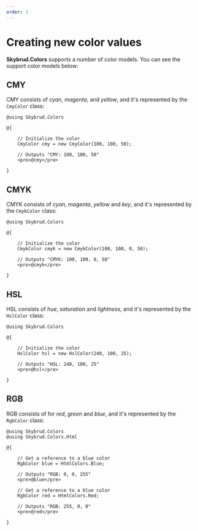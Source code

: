 ```yaml
---
order: 1
---
```


# Creating new color values

**Skybrud.Colors** supports a number of color models. You can see the support color models below:

## CMY

CMY consists of *cyan*, *magenta*, and *yellow*, and it's represented by the <code type="Skybrud.Colors.CmyColor, Skybrud.Colors">CmyColor</code> class:

```cshtml
@using Skybrud.Colors

@{

    // Initialize the color
    CmyColor cmy = new CmyColor(100, 100, 50);

    // Outputs "CMY: 100, 100, 50"
    <pre>@cmy</pre>

}
```

## CMYK

CMYK consists of *cyan*, *magenta*, *yellow* and *key*, and it's represented by the <code type="Skybrud.Colors.CmykColor, Skybrud.Colors">CmykColor</code> class:

```cshtml
@using Skybrud.Colors

@{

    // Initialize the color
    CmykColor cmyk = new CmykColor(100, 100, 0, 50);

    // Outputs "CMYK: 100, 100, 0, 50"
    <pre>@cmyk</pre>

}
```

## HSL

HSL consists of *hue*, *saturation* and *lightness*, and it's represented by the <code type="Skybrud.Colors.HslColor, Skybrud.Colors">HslColor</code> class:

```cshtml
@using Skybrud.Colors

@{

    // Initialize the color
    HslColor hsl = new HslColor(240, 100, 25);

    // Outputs "HSL: 240, 100, 25"
    <pre>@hsl</pre>

}
```

## RGB

RGB consists of for *red*, *green* and *blue*, and it's represented by the <code type="Skybrud.Colors.RgbColor, Skybrud.Colors">RgbColor</code> class:

```cshtml
@using Skybrud.Colors
@using Skybrud.Colors.Html

@{

    // Get a reference to a blue color
    RgbColor blue = HtmlColors.Blue;

    // Outputs "RGB: 0, 0, 255"
    <pre>@blue</pre>

    // Get a reference to a blue color
    RgbColor red = HtmlColors.Red;

    // Outputs "RGB: 255, 0, 0"
    <pre>@red</pre>

}
```